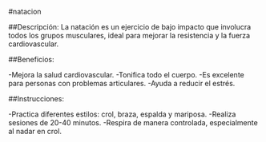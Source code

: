 #natacion


##Descripción:
La natación es un ejercicio de bajo impacto que involucra todos los grupos musculares, ideal para mejorar la resistencia y la fuerza cardiovascular.


##Beneficios:

-Mejora la salud cardiovascular.
-Tonifica todo el cuerpo.
-Es excelente para personas con problemas articulares.
-Ayuda a reducir el estrés.


##Instrucciones:

-Practica diferentes estilos: crol, braza, espalda y mariposa.
-Realiza sesiones de 20-40 minutos.
-Respira de manera controlada, especialmente al nadar en crol.
